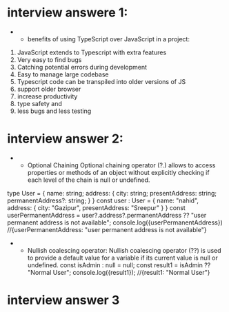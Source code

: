 # interview answere 1:
* * benefits of using TypeScript over JavaScript in a project:
1. JavaScript extends to Typescript with extra features
2. Very easy to find bugs
3. Catching potential errors during development
4. Easy to manage large codebase 
5. Typescript code can be transpiled into older versions of JS
6. support older browser
7. increase productivity
8. type safety and
9. less bugs and less testing

# interview answer 2:
* * Optional Chaining
Optional chaining operator (?.) allows to access properties or methods of an object without explicitly checking if each level of the chain is null or undefined.

type User = {
    name: string;
    address: {
        city: string;
        presentAddress: string;
        permanentAddress?: string;
    }
}
const user : User = {
    name: "nahid",
    address: {
        city: "Gazipur",
        presentAddress: "Sreepur"
    }
}
const userPermanentAddress = user?.address?.permanentAddress ?? "user permanent address is not available";
console.log({userPermanentAddress}) //{userPermanentAddress: "user permanent address is not available"}

* * Nullish coalescing operator: 
Nullish coalescing operator (??) is used to provide a default value for a variable if its current value is null or undefined.
const isAdmin : null = null;
const result1 = isAdmin ?? "Normal User";
console.log({result1}); //{result1: "Normal User"}

# interview answer 3


